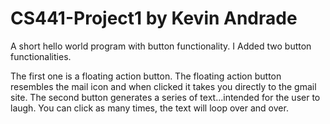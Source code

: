 # CS441-Project1 by Kevin Andrade
A short hello world program with button functionality. I Added two button functionalities.

The first one is a floating action button. The floating action button resembles the mail icon and when clicked it takes you directly to the gmail site. The second button generates a series of text...intended for the user to laugh. You can click as many times, the text will loop over and over.
